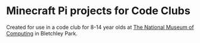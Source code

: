 # Minecraft Pi projects for Code Clubs

Created for use in a code club for 8-14 year olds at [The National Museum of Computing](https://www.tnmoc.org/) in Bletchley Park.
